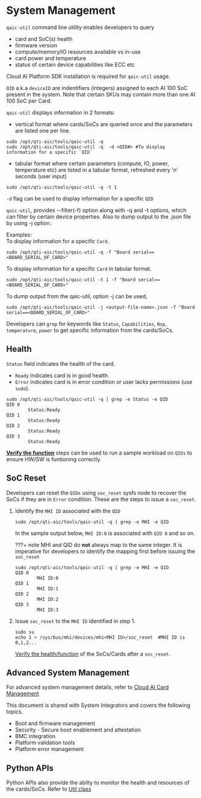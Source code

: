 # System Management
`qaic-util` command line utility enables developers to query 

- card and SoC(s) health
- firmware version
- compute/memory/IO resources available vs in-use
- card power and temperature 
- status of certain device capabilities like ECC etc

Cloud AI Platform SDK installation is required for `qaic-util` usage. 

`QID` a.k.a `deviceID` are indentifiers (integers) assigned to each AI 100 SoC present in the system. Note that certain SKUs may contain more than one AI 100 SoC per Card. 

`qaic-util` displays information in 2 formats:

- vertical format where cards/SoCs are queried once and the parameters are listed one per line. 
```
sudo /opt/qti-aic/tools/qaic-util -q 
sudo /opt/qti-aic/tools/qaic-util -q  -d <QID#> #To display information for a specific `QID`
```
- tabular format where certain parameters (compute, IO, power, temperature etc) are listed in a tabular format, refreshed every 'n' seconds (user input)
```
sudo /opt/qti-aic/tools/qaic-util -q -t 1 
```

`-d` flag can be used to display information for a specific `QID`

`qaic-util`, provides --filter(-f) option along with -q and -t options, which can filter by certain device properties. Also to dump output to the .json file by using -j option.

Examples: <br>
To display information for a specific `Card`.
```
sudo /opt/qti-aic/tools/qaic-util -q -f "Board serial==<BOARD_SERIAL_OF_CARD>"
```
To display information for a specific `Card` in tabular format.
```
sudo /opt/qti-aic/tools/qaic-util -t 1 -f "Board serial==<BOARD_SERIAL_OF_CARD>"
```
To dump output from the qaic-util, option -j can be used,
```
sudo /opt/qti-aic/tools/qaic-util -j <output-file-name>.json -f "Board serial==<BOARD_SERIAL_OF_CARD>"
```

Developers can `grep` for keywords like `Status`, `Capabilities`, `Nsp`, `temperature`, `power` to get specific information from the cards/SoCs.

## Health
`Status` field indicates the health of the card. 

- `Ready` indicates card is in good health.
- `Error` indicates card is in error condition or user lacks permissions (use `sudo`). 

```
sudo /opt/qti-aic/tools/qaic-util -q | grep -e Status -e QID
QID 0
        Status:Ready
QID 1
        Status:Ready
QID 2
        Status:Ready
QID 3
        Status:Ready
```

[**Verify the function**](../Installation/Checklist/checklist.md#verify-card-healthfunction) steps can be used to run a sample workload on `QIDs` to ensure HW/SW is funtioning correctly. 


## SoC Reset 
Developers can reset the `QIDs` using `soc_reset` sysfs node to recover the SoCs if they are in `Error` condition. These are the steps to issue a `soc_reset`. 

1. Identify the `MHI ID` associated with the `QID`

    ```
    sudo /opt/qti-aic/tools/qaic-util -q | grep -e MHI -e QID
    ```
    In the sample output below, `MHI ID:0` is associated with `QID 0` and so on. 

    ???+ note
        MHI and QID do **not** always map to the same integer. It is imperative for developers to identify the mapping first before issuing the `soc_reset`
    ```
    sudo /opt/qti-aic/tools/qaic-util -q | grep -e MHI -e QID
    QID 0
            MHI ID:0
    QID 1
            MHI ID:1
    QID 2
            MHI ID:2
    QID 3
            MHI ID:3

    ```

2. Issue `soc_reset` to the `MHI ID` identified in step 1. 

    ```
    sudo su 
    echo 1 > /sys/bus/mhi/devices/mhi<MHI ID>/soc_reset  #MHI ID is 0,1,2...  
    ```

    [Verify the health/function](../Installation/Checklist/checklist.md#verify-card-healthfunction) of the SoCs/Cards after a `soc_reset`. 



## Advanced System Management 
For advanced system management details, refer to [Cloud AI Card Management](https://docs.qualcomm.com/bundle/resource/topics/80-PT790-995B) 

This document is shared with System Integrators and covers the following topics. 

- Boot and firmware management
- Security - Secure boot enablement and attestation 
- BMC integration
- Platform validation tools 
- Platform error management 

## Python APIs
Python APIs also provide the abilty to monitor the health and resources of the cards/SoCs. Refer to [Util class](../../Python-API/qaicrt/class_util.md)
